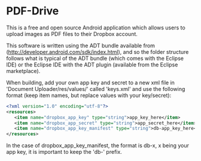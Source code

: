 PDF-Drive
=========

This is a free and open source Android application which allows users to upload images as PDF files to their Dropbox account.


This software is written using the ADT bundle available from (http://developer.android.com/sdk/index.html), and so the folder structure follows
what is typical of the ADT bundle (which comes with the Eclipse IDE) 
or the Eclipse IDE with the ADT plugin (available from the Eclipse marketplace). 


When building, add your own app key and secret to a new xml file in 'Document Uploader/res/values/' called 'keys.xml' and use the following format (keep item names, but replace values with your key/secret): 
````xml
<?xml version="1.0" encoding="utf-8"?>
<resources>
   <item name="dropbox_app_key" type="string">app_key_here</item>
   <item name="dropbox_app_secret" type="string">app_secret_here</item>
   <item name="dropbox_app_key_manifest" type="string">db-app_key_here</item>
</resources>
````
In the case of dropbox_app_key_manifest, the format is db-x, x being your app key, it is important to keep the 'db-' prefix. 

